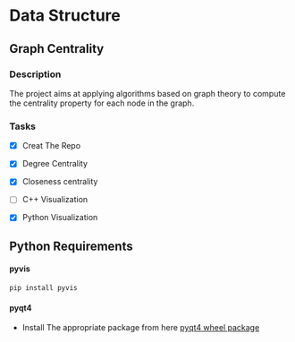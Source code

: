 # Data Structure
## Graph Centrality

### Description
The project aims at applying algorithms based on graph theory to compute the centrality property for each node in the graph.

### Tasks
- [x] Creat The Repo
- [x] Degree Centrality
- [x] Closeness centrality
- [ ] C++ Visualization 
- [x] Python Visualization


## Python Requirements
#### pyvis 
```
pip install pyvis
```
#### pyqt4
- Install The appropriate package from here
[pyqt4 wheel package](https://pypi.org/simple/pyqt4-windows-whl/)


